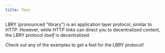 ```yaml
---
title: Tour
---
```


LBRY (pronounced "library") is an application layer protocol, similar to HTTP. However, while HTTP links can direct you to decentralized content, the LBRY protocol *itself* is decentralized.

Check out any of the examples to get a feel for the LBRY protocol!

<Tour/>
